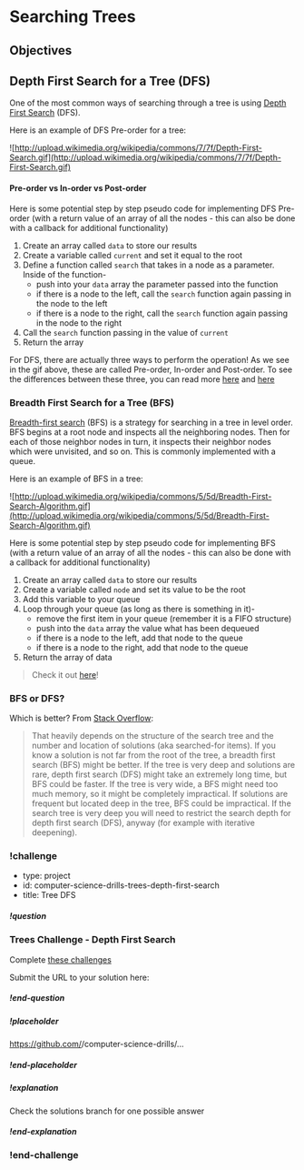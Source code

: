 # Searching Trees

## Objectives

## Depth First Search for a Tree (DFS)

One of the most common ways of searching through a tree is using [Depth First Search](https://en.wikipedia.org/wiki/Depth-first_search) (DFS).

Here is an example of DFS Pre-order for a tree:

![http://upload.wikimedia.org/wikipedia/commons/7/7f/Depth-First-Search.gif](http://upload.wikimedia.org/wikipedia/commons/7/7f/Depth-First-Search.gif)

#### Pre-order vs In-order vs Post-order

Here is some potential step by step pseudo code for implementing DFS Pre-order (with a return value of an array of all the nodes - this can also be done with a callback for additional functionality)

1. Create an array called `data` to store our results
2. Create a variable called `current` and set it equal to the root
3. Define a function called `search` that takes in a node as a parameter. Inside of the function-
    - push into your `data` array the parameter passed into the function
    - if there is a node to the left, call the `search` function again passing in the node to the left
    - if there is a node to the right, call the `search` function again passing in the node to the right
4. Call the `search` function passing in the value of `current`
4. Return the array

For DFS, there are actually three ways to perform the operation! As we see in the gif above, these are called Pre-order, In-order and Post-order. To see the differences between these three, you can read more [here](https://en.wikipedia.org/wiki/Tree_traversal#Depth-first) and [here](http://datastructuresnotes.blogspot.com/2009/02/binary-tree-traversal-preorder-inorder.html)

### Breadth First Search for a Tree (BFS)

[Breadth-first search](https://en.wikipedia.org/wiki/Breadth-first_search) (BFS) is a strategy for searching in a tree in level order. BFS begins at a root node and inspects all the neighboring nodes. Then for each of those neighbor nodes in turn, it inspects their neighbor nodes which were unvisited, and so on. This is commonly implemented with a queue.

Here is an example of BFS in a tree:

![http://upload.wikimedia.org/wikipedia/commons/5/5d/Breadth-First-Search-Algorithm.gif](http://upload.wikimedia.org/wikipedia/commons/5/5d/Breadth-First-Search-Algorithm.gif)

Here is some potential step by step pseudo code for implementing BFS (with a return value of an array of all the nodes - this can also be done with a callback for additional functionality)

1. Create an array called `data` to store our results
2. Create a variable called `node` and set its value to be the root
3. Add this variable to your queue
4. Loop through your queue (as long as there is something in it)-
    - remove the first item in your queue (remember it is a FIFO structure)
    - push into the `data` array the value what has been dequeued
    - if there is a node to the left, add that node to the queue
    - if there is a node to the right, add that node to the queue
5. Return the array of data

> Check it out [here](http://visualgo.net/bst.html)!

### BFS or DFS?

Which is better? From [Stack Overflow](http://stackoverflow.com/questions/3332947/when-is-it-practical-to-use-dfs-vs-bfs):

> That heavily depends on the structure of the search tree and the number and location of solutions (aka searched-for items). If you know a solution is not far from the root of the tree, a breadth first search (BFS) might be better. If the tree is very deep and solutions are rare, depth first search (DFS) might take an extremely long time, but BFS could be faster. If the tree is very wide, a BFS might need too much memory, so it might be completely impractical. If solutions are frequent but located deep in the tree, BFS could be impractical. If the search tree is very deep you will need to restrict the search depth for depth first search (DFS), anyway (for example with iterative deepening).



### !challenge
* type: project
* id: computer-science-drills-trees-depth-first-search
* title: Tree DFS

##### !question
### Trees Challenge - Depth First Search

Complete [these challenges](https://github.com/gSchool/computer-science-drills/blob/master/src/trees/depth_first.js)

Submit the URL to your solution here:
##### !end-question

##### !placeholder
https://github.com/<your name>/computer-science-drills/...
##### !end-placeholder

##### !explanation
Check the solutions branch for one possible answer
##### !end-explanation
### !end-challenge
